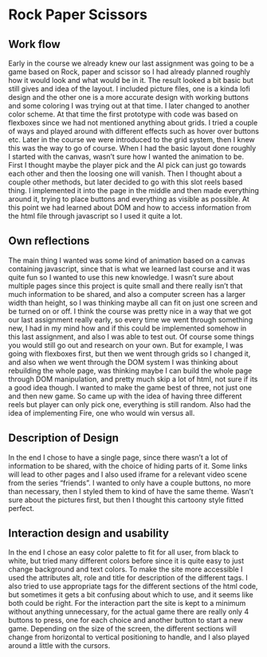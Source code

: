 # Rock Paper Scissors

## Work flow

Early in the course we already knew our last assignment was going to be a game based on Rock, paper and scissor so I had already planned roughly how it would look and what would be in it. The result looked a bit basic but still gives and idea of the layout. I included picture files, one is a kinda lofi design and the other one is a more accurate design with working buttons and some coloring I was trying out at that time. I later changed to another color scheme.
At that time the first prototype with code was based on flexboxes since we had not mentioned anything about grids. I tried a couple of ways and played around with different effects such as hover over buttons etc. Later in the course we were introduced to the grid system, then I knew this was the way to go of course.
When I had the basic layout done roughly I started with the canvas, wasn’t sure how I wanted the animation to be. First I thought maybe the player pick and the AI pick can just go towards each other and then the loosing one will vanish. Then I thought about a couple other methods, but later decided to go with this slot reels based thing.
I implemented it into the page in the middle and then made everything around it, trying to place buttons and everything as visible as possible. At this point we had learned about DOM and how to access information from the html file through javascript so I used it quite a lot.


## Own reflections

The main thing I wanted was some kind of animation based on a canvas containing javascript, since that is what we learned last course and it was quite fun so I wanted to use this new knowledge. I wasn’t sure about multiple pages since this project is quite small and there really isn’t that much information to be shared, and also a computer screen has a larger width than height, so I was thinking maybe all can fit on just one screen and be turned on or off.
I think the course was pretty nice in a way that we got our last assignment really early, so every time we went through something new, I had in my mind how and if this could be implemented somehow in this last assignment, and also I was able to test out. Of course some things you would still go out and research on your own. But for example, I was going with flexboxes first, but then we went through grids so I changed it, and also when we went through the DOM system I was thinking about rebuilding the whole page, was thinking maybe I can build the whole page through DOM manipulation, and pretty much skip a lot of html, not sure if its a good idea though.
I wanted to make the game best of three, not just one and then new game. So came up with the idea of having three different reels but player can only pick one, everything is still random. Also had the idea of implementing Fire, one who would win versus all.


## Description of Design
In the end I chose to have a single page, since there wasn’t a lot of information to be shared, with the choice of hiding parts of it. Some links will lead to other pages and I also used iframe for a relevant video scene from the series “friends”.  I wanted to only have a couple buttons, no more than necessary, then I styled them to kind of have the same theme. Wasn’t sure about the pictures first, but then I thought this cartoony style fitted perfect.


## Interaction design and usability
In the end I chose an easy color palette to fit for all user, from black to white, but tried many different colors before since it is quite easy to just change background and text colors. To make the site more accessible I used the attributes alt, role and title for description of the different tags. I also tried to use appropriate tags for the different sections of the html code, but sometimes it gets a bit confusing about which to use, and it seems like both could be right. For the interaction part the site is kept to a minimum without anything unnecessary, for the actual game there are really only 4 buttons to press, one for each choice and another button to start a new game.
Depending on the size of the screen, the different sections will change from horizontal to vertical positioning to handle, and I also played around a little with the cursors.